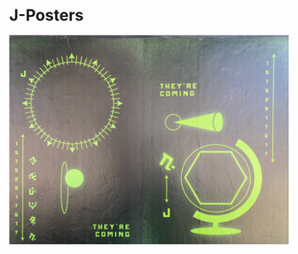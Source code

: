 # J-Posters
![](https://raw.githubusercontent.com/junk-shop/they-are-coming/main/posters/j-posters.jpg)